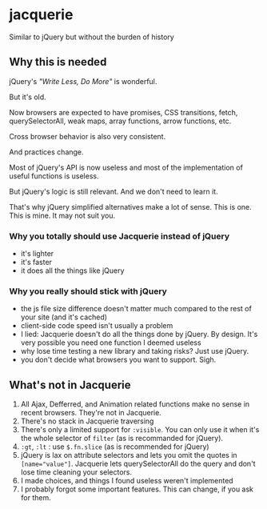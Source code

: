 # jacquerie
Similar to jQuery but without the burden of history

## Why this is needed

jQuery's *"Write Less, Do More"* is wonderful.

But it's old.

Now browsers are expected to have promises, CSS transitions, fetch, querySelectorAll, weak maps, array functions, arrow functions, etc.

Cross browser behavior is also very consistent.

And practices change.

Most of jQuery's API is now useless and most of the implementation of useful functions is useless.

But jQuery's logic is still relevant. And we don't need to learn it.

That's why jQuery simplified alternatives make a lot of sense. This is one. This is mine. It may not suit you.

### Why you totally should use Jacquerie instead of jQuery

* it's lighter
* it's faster
* it does all the things like jQuery

### Why you really should stick with jQuery

* the js file size difference doesn't matter much compared to the rest of your site (and it's cached)
* client-side code speed isn't usually a problem
* I lied: Jacquerie doesn't do all the things done by jQuery. By design. It's very possible you need one function I deemed useless
* why lose time testing a new library and taking risks? Just use jQuery.
* you don't decide what browsers you want to support. Sigh.

## What's not in Jacquerie

1. All Ajax, Defferred, and Animation related functions make no sense in recent browsers. They're not in Jacquerie.
1. There's no stack in Jacquerie traversing
1. There's only a limited support for `:visible`. You can only use it when it's the whole selector of `filter` (as is recommanded for jQuery).
1. `:gt`, `:lt` : use `$.fn.slice` (as is recommended for jQuery)
1. jQuery is lax on attribute selectors and lets you omit the quotes in `[name="value"]`. Jacquerie lets querySelectorAll do the query and don't lose time cleaning your selectors.
1. I made choices, and things I found useless weren't implemented
1. I probably forgot some important features. This can change, if you ask for them.
